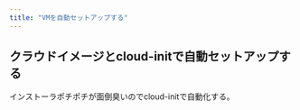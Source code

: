```yaml
---
title: "VMを自動セットアップする"
---
```


## クラウドイメージとcloud-initで自動セットアップする

インストーラポチポチが面倒臭いのでcloud-initで自動化する。

